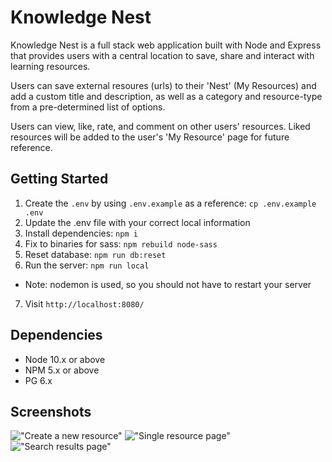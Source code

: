 # Knowledge Nest

Knowledge Nest is a full stack web application built with Node and Express that provides users with a central location to save, share and interact with learning resources. 

Users can save external resoures (urls) to their 'Nest' (My Resources) and add a custom title and description, as well as a category and resource-type from a pre-determined list of options. 

Users can view, like, rate, and comment on other users' resources. Liked resources will be added to the user's 'My Resource' page for future reference.


## Getting Started

1. Create the `.env` by using `.env.example` as a reference: `cp .env.example .env`
2. Update the .env file with your correct local information 
3. Install dependencies: `npm i`
4. Fix to binaries for sass: `npm rebuild node-sass`
5. Reset database: `npm run db:reset`
6. Run the server: `npm run local`
  - Note: nodemon is used, so you should not have to restart your server
7. Visit `http://localhost:8080/`

## Dependencies

- Node 10.x or above
- NPM 5.x or above
- PG 6.x

## Screenshots
!["Create a new resource"](https://github.com/RJBaun/knowledge-nest/blob/master/docs/Screenshot%202024-03-15%20at%2011.26.02%E2%80%AFAM.png?raw=true)
!["Single resource page"](https://github.com/RJBaun/knowledge-nest/blob/master/docs/Screenshot%202024-03-15%20at%2011.24.54%E2%80%AFAM.png?raw=true)
!["Search results page"](https://github.com/RJBaun/knowledge-nest/blob/master/docs/Screenshot%202024-03-15%20at%2011.23.57%E2%80%AFAM.png?raw=true)
